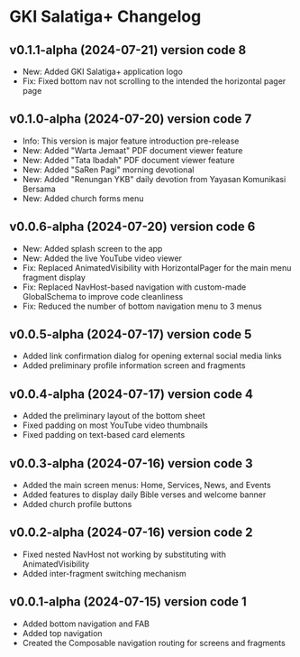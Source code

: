 # GKI Salatiga+ Changelog

## v0.1.1-alpha (2024-07-21) version code 8

- New: Added GKI Salatiga+ application logo
- Fix: Fixed bottom nav not scrolling to the intended the horizontal pager page

## v0.1.0-alpha (2024-07-20) version code 7

- Info: This version is major feature introduction pre-release
- New: Added "Warta Jemaat" PDF document viewer feature
- New: Added "Tata Ibadah" PDF document viewer feature
- New: Added "SaRen Pagi" morning devotional
- New: Added "Renungan YKB" daily devotion from Yayasan Komunikasi Bersama
- New: Added church forms menu

## v0.0.6-alpha (2024-07-20) version code 6

- New: Added splash screen to the app
- New: Added the live YouTube video viewer
- Fix: Replaced AnimatedVisibility with HorizontalPager for the main menu fragment display
- Fix: Replaced NavHost-based navigation with custom-made GlobalSchema to improve code cleanliness
- Fix: Reduced the number of bottom navigation menu to 3 menus

## v0.0.5-alpha (2024-07-17) version code 5

- Added link confirmation dialog for opening external social media links
- Added preliminary profile information screen and fragments

## v0.0.4-alpha (2024-07-17) version code 4

- Added the preliminary layout of the bottom sheet
- Fixed padding on most YouTube video thumbnails
- Fixed padding on text-based card elements

## v0.0.3-alpha (2024-07-16) version code 3

- Added the main screen menus: Home, Services, News, and Events
- Added features to display daily Bible verses and welcome banner
- Added church profile buttons

## v0.0.2-alpha (2024-07-16) version code 2

- Fixed nested NavHost not working by substituting with AnimatedVisibility
- Added inter-fragment switching mechanism

## v0.0.1-alpha (2024-07-15) version code 1

- Added bottom navigation and FAB
- Added top navigation
- Created the Composable navigation routing for screens and fragments
